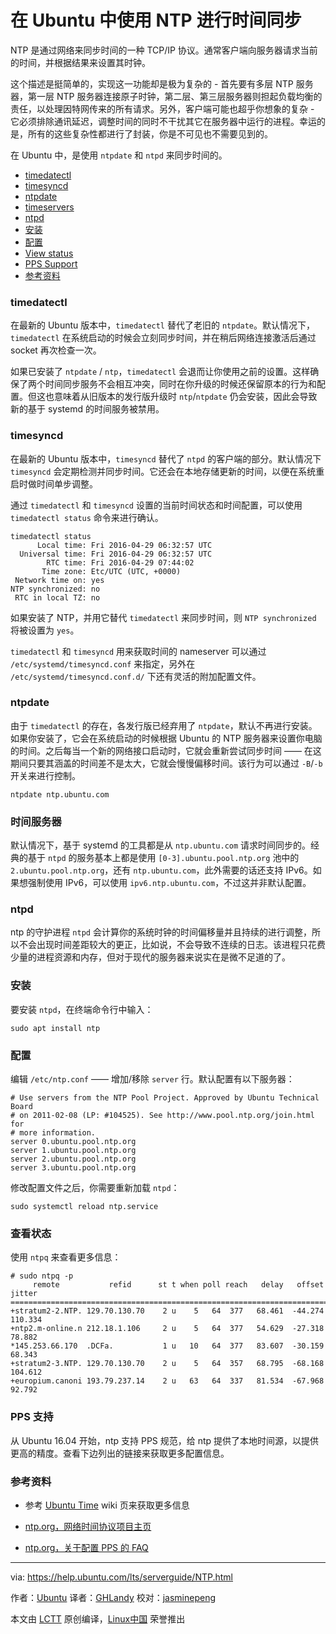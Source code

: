 在 Ubuntu 中使用 NTP 进行时间同步
==========

NTP 是通过网络来同步时间的一种 TCP/IP 协议。通常客户端向服务器请求当前的时间，并根据结果来设置其时钟。

这个描述是挺简单的，实现这一功能却是极为复杂的 - 首先要有多层 NTP 服务器，第一层 NTP 服务器连接原子时钟，第二层、第三层服务器则担起负载均衡的责任，以处理因特网传来的所有请求。另外，客户端可能也超乎你想象的复杂 - 它必须排除通讯延迟，调整时间的同时不干扰其它在服务器中运行的进程。幸运的是，所有的这些复杂性都进行了封装，你是不可见也不需要见到的。

在 Ubuntu 中，是使用 `ntpdate` 和 `ntpd` 来同步时间的。

* [timedatectl](#timedatectl)
* [timesyncd](#timesyncd)
* [ntpdate](#ntpdate)
* [timeservers](#timeservers)
* [ntpd](#ntpd)
* [安装](#installation)
* [配置](#configuration)
* [View status](#status)
* [PPS Support](#Support)
* [参考资料](#reference)

### <span id="timedatectl">timedatectl</span>

在最新的 Ubuntu 版本中，`timedatectl` 替代了老旧的 `ntpdate`。默认情况下，`timedatectl` 在系统启动的时候会立刻同步时间，并在稍后网络连接激活后通过 socket 再次检查一次。

如果已安装了 `ntpdate` / `ntp`，`timedatectl` 会退而让你使用之前的设置。这样确保了两个时间同步服务不会相互冲突，同时在你升级的时候还保留原本的行为和配置。但这也意味着从旧版本的发行版升级时 `ntp`/`ntpdate` 仍会安装，因此会导致新的基于 systemd 的时间服务被禁用。

### <span id="timesyncd">timesyncd</span>

在最新的 Ubuntu 版本中，`timesyncd` 替代了 `ntpd` 的客户端的部分。默认情况下 `timesyncd` 会定期检测并同步时间。它还会在本地存储更新的时间，以便在系统重启时做时间单步调整。

通过 `timedatectl` 和 `timesyncd` 设置的当前时间状态和时间配置，可以使用 `timedatectl status` 命令来进行确认。

```
timedatectl status
      Local time: Fri 2016-04-29 06:32:57 UTC
  Universal time: Fri 2016-04-29 06:32:57 UTC
        RTC time: Fri 2016-04-29 07:44:02
       Time zone: Etc/UTC (UTC, +0000)
 Network time on: yes
NTP synchronized: no
 RTC in local TZ: no
```

如果安装了 NTP，并用它替代 `timedatectl` 来同步时间，则 `NTP synchronized` 将被设置为 `yes`。

`timedatectl` 和 `timesyncd` 用来获取时间的 nameserver 可以通过 `/etc/systemd/timesyncd.conf` 来指定，另外在 `/etc/systemd/timesyncd.conf.d/` 下还有灵活的附加配置文件。

### <span id="ntpdate">ntpdate</span>

由于 `timedatectl` 的存在，各发行版已经弃用了 `ntpdate`，默认不再进行安装。如果你安装了，它会在系统启动的时候根据 Ubuntu 的 NTP 服务器来设置你电脑的时间。之后每当一个新的网络接口启动时，它就会重新尝试同步时间 —— 在这期间只要其涵盖的时间差不是太大，它就会慢慢偏移时间。该行为可以通过 `-B`/`-b` 开关来进行控制。

```
ntpdate ntp.ubuntu.com
```

### <span id="timeservers">时间服务器</span>

默认情况下，基于 systemd 的工具都是从 `ntp.ubuntu.com` 请求时间同步的。经典的基于 `ntpd` 的服务基本上都是使用 `[0-3].ubuntu.pool.ntp.org` 池中的 `2.ubuntu.pool.ntp.org`，还有 `ntp.ubuntu.com`，此外需要的话还支持 IPv6。如果想强制使用 IPv6，可以使用 `ipv6.ntp.ubuntu.com`，不过这并非默认配置。

### <span id="ntpd">ntpd</span>

ntp 的守护进程 `ntpd` 会计算你的系统时钟的时间偏移量并且持续的进行调整，所以不会出现时间差距较大的更正，比如说，不会导致不连续的日志。该进程只花费少量的进程资源和内存，但对于现代的服务器来说实在是微不足道的了。

### <span id="installation">安装</span>

要安装 `ntpd`，在终端命令行中输入：

```
sudo apt install ntp
```

### <span id="configuration">配置</span>

编辑 `/etc/ntp.conf` —— 增加/移除 `server` 行。默认配置有以下服务器：

```
# Use servers from the NTP Pool Project. Approved by Ubuntu Technical Board
# on 2011-02-08 (LP: #104525). See http://www.pool.ntp.org/join.html for
# more information.
server 0.ubuntu.pool.ntp.org
server 1.ubuntu.pool.ntp.org
server 2.ubuntu.pool.ntp.org
server 3.ubuntu.pool.ntp.org
```

修改配置文件之后，你需要重新加载 `ntpd`：

```
sudo systemctl reload ntp.service
```

### <span id="status">查看状态</span>

使用 `ntpq` 来查看更多信息：

```
# sudo ntpq -p
     remote           refid      st t when poll reach   delay   offset  jitter
==============================================================================
+stratum2-2.NTP. 129.70.130.70    2 u    5   64  377   68.461  -44.274 110.334
+ntp2.m-online.n 212.18.1.106     2 u    5   64  377   54.629  -27.318  78.882
*145.253.66.170  .DCFa.           1 u   10   64  377   83.607  -30.159  68.343
+stratum2-3.NTP. 129.70.130.70    2 u    5   64  357   68.795  -68.168 104.612
+europium.canoni 193.79.237.14    2 u   63   64  337   81.534  -67.968  92.792
```

### <span id="Support">PPS 支持</span>

从 Ubuntu 16.04 开始，ntp 支持 PPS 规范，给 ntp 提供了本地时间源，以提供更高的精度。查看下边列出的链接来获取更多配置信息。

### <span id="reference">参考资料</span>

* 参考 [Ubuntu Time][1] wiki 页来获取更多信息

* [ntp.org，网络时间协议项目主页][2]

* [ntp.org，关于配置 PPS 的 FAQ][3]

--------------------------------------------------------------------------------

via: https://help.ubuntu.com/lts/serverguide/NTP.html

作者：[Ubuntu][a]
译者：[GHLandy](https://github.com/GHLandy)
校对：[jasminepeng](https://github.com/jasminepeng)

本文由 [LCTT](https://github.com/LCTT/TranslateProject) 原创编译，[Linux中国](https://linux.cn/) 荣誉推出

[a]:https://help.ubuntu.com/lts/serverguide/NTP.html
[1]:https://help.ubuntu.com/community/UbuntuTime
[2]:http://www.ntp.org/
[3]:http://www.ntp.org/ntpfaq/NTP-s-config-adv.htm#S-CONFIG-ADV-PPS

